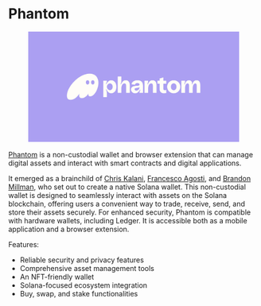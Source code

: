 # Phantom

<figure><img src="../../.gitbook/assets/image (22) (1).png" alt=""><figcaption></figcaption></figure>

[Phantom](https://phantom.app/) is a non-custodial wallet and browser extension that can manage digital assets and interact with smart contracts and digital applications.&#x20;

It emerged as a brainchild of [Chris Kalani](https://www.crunchbase.com/person/chris-kalani), [Francesco Agosti](https://www.crunchbase.com/person/francesco-agosti), and [Brandon Millman](https://www.crunchbase.com/person/brandon-millman-0603), who set out to create a native Solana wallet. This non-custodial wallet is designed to seamlessly interact with assets on the Solana blockchain, offering users a convenient way to trade, receive, send, and store their assets securely. For enhanced security, Phantom is compatible with hardware wallets, including Ledger. It is accessible both as a mobile application and a browser extension.&#x20;

Features:

* Reliable security and privacy features
* Comprehensive asset management tools
* An NFT-friendly wallet
* Solana-focused ecosystem integration
* Buy, swap, and stake functionalities

